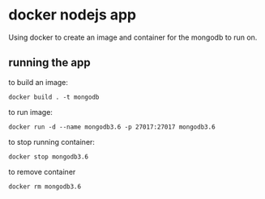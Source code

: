 # docker nodejs app

Using docker to create an image and container for the mongodb to run on.

## running the app

to build an image:
```
docker build . -t mongodb
```
to run image:
```
docker run -d --name mongodb3.6 -p 27017:27017 mongodb3.6
```
to stop running container:
```
docker stop mongodb3.6
```
to remove container
```
docker rm mongodb3.6
```
